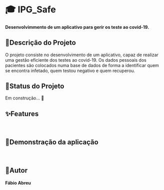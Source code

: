 # 🎓 IPG_Safe
<h4> Desenvolvimmento de um aplicativo para gerir os teste ao covid-19.</h4>

## 💉Descrição do Projeto
<p> O projeto consiste no desenvolvimento de um aplicativo, capaz de realizar uma gestão eficiente dos testes ao covid-19. Os dados pessoais dos pacientes são colocados numa base de dados de forma a identificar quem se encontra infetado, quem testou negativo e quem recuperou.</p>

## 👷Status do Projeto
<p> Em construção...  🚧 </p>

## ✨Features
<h4><br></h4>

## 📱Demonstração da aplicação
<h4><br></h4>

## 🧙Autor
<h4> Fábio Abreu </h4>
